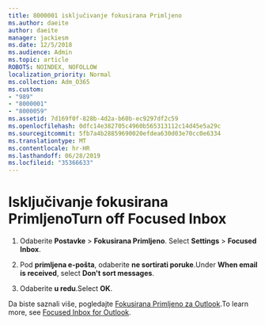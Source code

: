 ```yaml
---
title: 8000001 isključivanje fokusirana Primljeno
ms.author: daeite
author: daeite
manager: jackiesm
ms.date: 12/5/2018
ms.audience: Admin
ms.topic: article
ROBOTS: NOINDEX, NOFOLLOW
localization_priority: Normal
ms.collection: Adm_O365
ms.custom:
- "989"
- "8000001"
- "8000059"
ms.assetid: 7d169f0f-828b-4d2a-b60b-ec9297df2c59
ms.openlocfilehash: 0dfc14e382705c4960b565313112c14d45e5a29c
ms.sourcegitcommit: 5fb7a4b28859690020efdea630d03e70cc0e6334
ms.translationtype: MT
ms.contentlocale: hr-HR
ms.lasthandoff: 06/28/2019
ms.locfileid: "35366633"
---
```

# <a name="turn-off-focused-inbox"></a><span data-ttu-id="927da-102">Isključivanje fokusirana Primljeno</span><span class="sxs-lookup"><span data-stu-id="927da-102">Turn off Focused Inbox</span></span>

1. <span data-ttu-id="927da-103">Odaberite **Postavke** \> **Fokusirana Primljeno**.  </span><span class="sxs-lookup"><span data-stu-id="927da-103">Select **Settings**  \> **Focused Inbox**.</span></span>

2. <span data-ttu-id="927da-104">Pod **primljena e-pošta**, odaberite **ne sortirati poruke**.</span><span class="sxs-lookup"><span data-stu-id="927da-104">Under **When email is received**, select **Don't sort messages**.</span></span>

3. <span data-ttu-id="927da-105">Odaberite **u redu**.</span><span class="sxs-lookup"><span data-stu-id="927da-105">Select **OK**.</span></span>

<span data-ttu-id="927da-106">Da biste saznali više, pogledajte [Fokusirana Primljeno za Outlook](https://go.microsoft.com/fwlink/p/?linkid=873108).</span><span class="sxs-lookup"><span data-stu-id="927da-106">To learn more, see [Focused Inbox for Outlook](https://go.microsoft.com/fwlink/p/?linkid=873108).</span></span>
